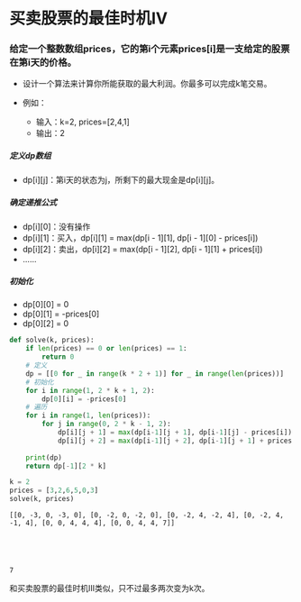 
# 买卖股票的最佳时机IV

### 给定一个整数数组prices，它的第i个元素prices[i]是一支给定的股票在第i天的价格。

* 设计一个算法来计算你所能获取的最大利润。你最多可以完成k笔交易。

* 例如：
    * 输入：k=2, prices=[2,4,1]
    * 输出：2

##### 定义dp数组
* dp[i][j]：第i天的状态为j，所剩下的最大现金是dp[i][j]。

##### 确定递推公式
* dp[i][0]：没有操作
* dp[i][1]：买入，dp[i][1] = max(dp[i - 1][1], dp[i - 1][0] - prices[i])
* dp[i][2]：卖出，dp[i][2] = max(dp[i - 1][2], dp[i - 1][1] + prices[i])
* ......

##### 初始化
* dp[0][0] = 0
* dp[0][1] = -prices[0]
* dp[0][2] = 0


```python
def solve(k, prices):
    if len(prices) == 0 or len(prices) == 1:
        return 0
    # 定义
    dp = [[0 for _ in range(k * 2 + 1)] for _ in range(len(prices))]
    # 初始化
    for i in range(1, 2 * k + 1, 2):
        dp[0][i] = -prices[0]
    # 遍历
    for i in range(1, len(prices)):
        for j in range(0, 2 * k - 1, 2):
            dp[i][j + 1] = max(dp[i-1][j + 1], dp[i-1][j] - prices[i])
            dp[i][j + 2] = max(dp[i-1][j + 2], dp[i-1][j + 1] + prices[i])
    
    print(dp)
    return dp[-1][2 * k]
```


```python
k = 2
prices = [3,2,6,5,0,3]
solve(k, prices)
```

    [[0, -3, 0, -3, 0], [0, -2, 0, -2, 0], [0, -2, 4, -2, 4], [0, -2, 4, -1, 4], [0, 0, 4, 4, 4], [0, 0, 4, 4, 7]]
    




    7



和买卖股票的最佳时机III类似，只不过最多两次变为k次。
